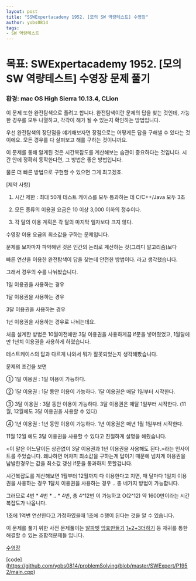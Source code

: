 ```yaml
---
layout: post
title: "SSWExpertacademy 1952. [모의 SW 역량테스트] 수영장"
author: yobs0814
tags:
- SW 역량테스트
---
```


# 목표: SWExpertacademy 1952. [모의 SW 역량테스트] 수영장 문제 풀기
### 환경: mac OS High Sierra 10.13.4, CLion

이 문제 또한 완전탐색으로 풀려고 합니다.
완전탐색이란 문제의 답을 찾는 것인데, 가능한 경우를 모두 나열하고, 각각이 해가 될 수 있는지 확인하는 방법입니다.

우선 완전탐색의 장단점을 얘기해보자면
장점으로는 어떻게든 답을 구해낼 수 있다는 것이에요. 모든 경우를 다 살펴보고 해를 구하는 것이니까요.

이 문제를 통해 알게된 것은 시간복잡도를 계산해보는 습관이 중요하다는 것입니다. 시간 안에 정확히 동작한다면, 그 방법은 좋은 방법입니다.

물론 더 빠른 방법으로 구현할 수 있으면 그게 최고겠죠.



[제약 사항]

1. 시간 제한 : 최대 50개 테스트 케이스를 모두 통과하는 데 C/C++/Java 모두 3초

2. 모든 종류의 이용권 요금은 10 이상 3,000 이하의 정수이다.

3. 각 달의 이용 계획은 각 달의 마지막 일자보다 크지 않다.

수영장 이용 요금의 최소값을 구하는 문제입니다.

문제를 보자마자 파악해낸 것은 인간의 논리로 계산하는 것(그리디 알고리즘)보다

빠른 연산을 이용한 완전탐색이 답을 찾는데 안전한 방법이다. 라고 생각했습니다.

그래서 경우의 수를 나눠봤습니다. 

1일 이용권을 사용하는 경우

1달 이용권을 사용하는 경우

3달 이용권을 사용하는 경우

1년 이용권을 사용하는 경우로 나뉘는데요.

처음 설계한 방법은 10월이전에만 3달 이용권을 사용하게끔 if문을 넣어줬었고, 1월달에만 1년치 이용권을 사용하게 하였습니다.

테스트케이스의 답과 다르게 나와서 뭐가 잘못되었는지 생각해봤습니다.

문제의 조건을 보면

   ① 1일 이용권 : 1일 이용이 가능하다.

   ② 1달 이용권 : 1달 동안 이용이 가능하다. 1달 이용권은 매달 1일부터 시작한다.

   ③ 3달 이용권 : 3달 동안 이용이 가능하다. 3달 이용권은 매달 1일부터 시작한다.
       (11월, 12월에도 3달 이용권을 사용할 수 있다)

   ④ 1년 이용권 : 1년 동안 이용이 가능하다. 1년 이용권은 매년 1월 1일부터 시작한다.

   11월 12월 에도 3달 이용권을 사용할 수 있다고 친절하게 설명을 해줬습니다.


<이 말은 어느달이든 상관없이 3달 이용권과 1년 이용권을 사용해도 된다.>라는 인사이트를 주었습니다.
왜냐하면 어차피 최소값을 구하는게 답이기 때문에 넘치게 이용권을 남발한경우는 값을 최소값 갱신 if문을 통과하지 못할겁니다.

시간복잡도를 계산해보면 1월부터 12월까지 다 이용한다고 치면, 매 달마다
1일치 이용권을 사용하는 경우
1달치 이용권을 사용하는 경우
..
총 네가지 방법이 가능합니다.

그러므로 4번 * 4번 * .. * 4번, 총 4^12번 이 가능하고
O(2^12) 약 1600만이라는 시간복잡도가 나옵니다.

1초에 1억번 연산한다고 가정하였을때 1초에 수행이 된다는 것을 알 수 있습니다.

이 문제를 풀기 위한 사전 문제풀이는 
[알파벳](https://www.acmicpc.net/problem/1987)
[암호만들기](https://www.acmicpc.net/problem/1759)
[1+2+3더하기](https://www.acmicpc.net/problem/9095)
등 재귀를 통한 해결할 수 있는 조합적문제들 입니다.
 

[수영장](https://www.swexpertacademy.com/main/solvingProblem/solvingProblem.do)

[code]
(https://github.com/yobs0814/problemSolving/blob/master/SWExpert/P1952/main.cpp)